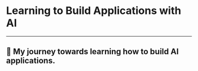 # Learning to Build Applications with AI
----------------------------------------
## 🚀 My journey towards learning how to build AI applications.
